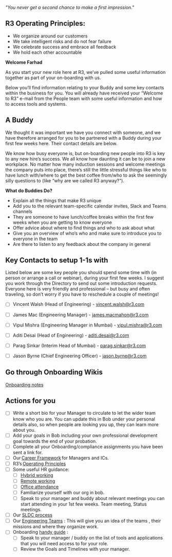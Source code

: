 _"You never get a second chance to make a first impression."_

## R3 Operating Principles: 
* We organize around our customers 
* We take intelligent risks and​ do not fear failure 
* We celebrate success and​ embrace all feedback 
* We hold each other accountable​ 

**Welcome Farhad**

As you start your new role here at R3, we’ve pulled some useful information together as part of your on-boarding with us. 

Below you’ll find information relating to your Buddy and some key contacts within the business for you.  You will already have received your “Welcome to R3” e-mail from the People team with some useful information and how to access tools and systems. 

## A Buddy

We thought it was important we have you connect with someone, and we have therefore arranged for you to be partnered with a Buddy during your first few weeks here.  Their contact details are below. 

We know how busy everyone is, but on-boarding new people into R3 is key to any new hire’s success.  We all know how daunting it can be to join a new workplace. No matter how many induction sessions and welcome meetings the company puts into place, there’s still the little stressful things like who to have lunch with/where to get the best coffee from/who to ask the seemingly silly questions to (like “why are we called R3 anyway?”). 

**What do Buddies Do?**

* Explain all the things that make R3 unique 
* Add you to the relevant team-specific calendar invites, Slack and Teams channels  
* They are someone to have lunch/coffee breaks within the first few weeks when you are getting to know everyone 
* Offer advice about where to find things and who to ask about what 
* Give you an overview of who’s who and make sure to introduce you to everyone in the team 
* Are there to listen to any feedback about the company in general

## Key Contacts to setup 1-1s with
Listed below are some key people you should spend some time with (in person or arrange a call or webinar), during your first few weeks.  I suggest you work through the Directory to send out some introduction requests.  Everyone here is very friendly and professional – but busy and often traveling, so don’t worry if you have to reschedule a couple of meetings!


- [ ]  Vincent Walsh (Head of Engineering) - vincent.walsh@r3.com
- [ ]  James Mac (Engineering Manager) - james.macmahon@r3.com
- [ ]  Vipul Mishra (Engineering Manager in Mumbai) - vipul.mishra@r3.com

- [ ] Aditi Desai (Head of Engineering) - aditi.desai@r3.com
- [ ] Parag Sinkar (Interim Head of Mumbai) - parag.sinkar@r3.com
- [ ] Jason Byrne (Chief Engineering Officer) - jason.byrne@r3.com

## Go through Onboarding Wikis
[Onboarding notes](https://r3-cev.atlassian.net/wiki/spaces/FE/pages/6067388418/Onboarding+Notes)

## Actions for you

- [ ] Write a short bio for your Manager to circulate to let the wider team know who you are.  You can update this in Bob under your personal details also, so when people are looking you up, they can learn more about you. 
- [ ] Add your goals in Bob including your own professional development goal towards the end of your probation. 
- [ ] Complete all your Onboarding/compliance assignments you have been sent a link for. 
- [ ] Our [Career Framework](https://nam04.safelinks.protection.outlook.com/?url=https%3A%2F%2Fr3-cev.atlassian.net%2Fwiki%2Fspaces%2FCB%2Fpages%2F3809149024&data=05%7C01%7Caditi.desai%40r3.com%7Cdd934bb27ea14af5365b08db9766b1e8%7Ca4be1f2e2d10419587cd736aca9b672c%7C0%7C0%7C638270239558600294%7CUnknown%7CTWFpbGZsb3d8eyJWIjoiMC4wLjAwMDAiLCJQIjoiV2luMzIiLCJBTiI6Ik1haWwiLCJXVCI6Mn0%3D%7C3000%7C%7C%7C&sdata=Y3aIAiB7NVCkTAEb1gkoV3Xh8d23ia1A8NSgiT9NTrY%3D&reserved=0) for Managers and ICs.
- [ ] R3’s [Operating Principles](https://nam04.safelinks.protection.outlook.com/?url=https%3A%2F%2Fr3-cev.atlassian.net%2Fwiki%2Fspaces%2FPPT%2Fpages%2F4463067258%2FR3%2BOperating%2BPrinciples&data=05%7C01%7Caditi.desai%40r3.com%7Cdd934bb27ea14af5365b08db9766b1e8%7Ca4be1f2e2d10419587cd736aca9b672c%7C0%7C0%7C638270239558600294%7CUnknown%7CTWFpbGZsb3d8eyJWIjoiMC4wLjAwMDAiLCJQIjoiV2luMzIiLCJBTiI6Ik1haWwiLCJXVCI6Mn0%3D%7C3000%7C%7C%7C&sdata=Un4kxm9mfko8uXoOiFI4KXmnWJe6yrzQI4lr%2Fq2e%2F9Q%3D&reserved=0) 
- [ ] Some useful HR guidance: 
  - [ ] [Hybrid working](https://nam04.safelinks.protection.outlook.com/?url=https%3A%2F%2Fr3-cev.atlassian.net%2Fwiki%2Fspaces%2FBRE%2Fpages%2F3969875977&data=05%7C01%7Caditi.desai%40r3.com%7Cdd934bb27ea14af5365b08db9766b1e8%7Ca4be1f2e2d10419587cd736aca9b672c%7C0%7C0%7C638270239558600294%7CUnknown%7CTWFpbGZsb3d8eyJWIjoiMC4wLjAwMDAiLCJQIjoiV2luMzIiLCJBTiI6Ik1haWwiLCJXVCI6Mn0%3D%7C3000%7C%7C%7C&sdata=dZgCd8UsYIGyHKgJDV5aC%2FB8ZoYr7TZdscJthJOXMD8%3D&reserved=0)
  - [ ] [Remote working](https://nam04.safelinks.protection.outlook.com/?url=https%3A%2F%2Fr3-cev.atlassian.net%2Fwiki%2Fspaces%2FBRE%2Fpages%2F3562307699&data=05%7C01%7Caditi.desai%40r3.com%7Cdd934bb27ea14af5365b08db9766b1e8%7Ca4be1f2e2d10419587cd736aca9b672c%7C0%7C0%7C638270239558600294%7CUnknown%7CTWFpbGZsb3d8eyJWIjoiMC4wLjAwMDAiLCJQIjoiV2luMzIiLCJBTiI6Ik1haWwiLCJXVCI6Mn0%3D%7C3000%7C%7C%7C&sdata=e%2F2f%2FcuL45QxyKIgkqO5Xq3FW1jKKxTbkeeBOqvg2NE%3D&reserved=0)
  - [ ] [Office attendance](https://nam04.safelinks.protection.outlook.com/?url=https%3A%2F%2Fr3-cev.atlassian.net%2Fwiki%2Fspaces%2FCB%2Fpages%2F4223533080&data=05%7C01%7Caditi.desai%40r3.com%7Cdd934bb27ea14af5365b08db9766b1e8%7Ca4be1f2e2d10419587cd736aca9b672c%7C0%7C0%7C638270239558600294%7CUnknown%7CTWFpbGZsb3d8eyJWIjoiMC4wLjAwMDAiLCJQIjoiV2luMzIiLCJBTiI6Ik1haWwiLCJXVCI6Mn0%3D%7C3000%7C%7C%7C&sdata=4Ik77FcNfzzs8VbdYsm4jf1FKr8xRZEw7%2F22DGevxi0%3D&reserved=0)
  - [ ] Familiarize yourself with our org in bob.
  - [ ] Speak to your manager and buddy about relevant meetings you can start attending in your 1st few weeks. Team meeting, Status meetings. 
- [ ] Our [SLDC process](https://r3-cev.atlassian.net/wiki/spaces/CB/pages/4654137345/Software+Development+Life+Cycle)
- [ ] Our [Engineering Teams](https://r3-cev.atlassian.net/wiki/spaces/CB/pages/5269094460/Project+Team) : This will give you an idea of the teams , their missions and where they organize work.
- [ ] Onboarding [handy guide](https://r3-cev.atlassian.net/wiki/spaces/PPT/pages/125874973/New+Joiner+Onboarding+Information) :
  - [ ] Speak to your manager / buddy on the list of tools and applications that you will need access to for your role.
  - [ ] Review the Goals and Timelines with your manager. 
